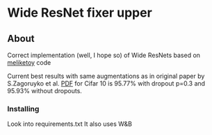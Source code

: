 # Wide ResNet fixer upper

## About 

Correct implementation (well, I hope so) of Wide ResNets based on <a href="https://github.com/meliketoy/wide-resnet.pytorch">meliketoy</a> code

Current best results with same augmentations as in original paper by S.Zagoruyko et al. <a href="https://arxiv.org/abs/1605.07146">PDF</a> for Cifar 10 is 95.77% with dropout p=0.3 and 95.93% without dropouts.


### Installing

Look into requirements.txt
It also uses W&B

